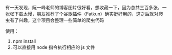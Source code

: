 有一天发现，阮一峰老师的博客图片很好看，想收藏一下，因为总共三百多张，一张张下载太慢，朋友推荐了个谷歌插件（Fatkun）确实挺好用的，这之后就对爬虫有了兴趣，这个项目会整理一些简单的爬虫代码

使用：
1. npm install
2. 可以直接用 node 指令执行相应的 js 文件